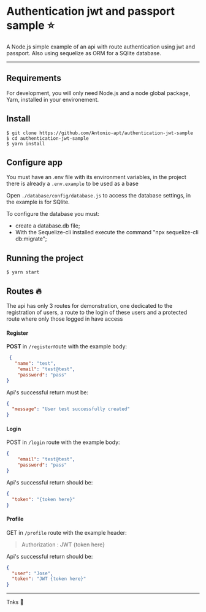 # Authentication jwt and passport sample :star:

A Node.js simple example of an api with route authentication using jwt and passport. Also using sequelize as ORM for a SQlite database.

---
## Requirements

For development, you will only need Node.js and a node global package, Yarn, installed in your environement.


## Install

    $ git clone https://github.com/Antonio-apt/authentication-jwt-sample
    $ cd authentication-jwt-sample
    $ yarn install

## Configure app


You must have an .env file with its environment variables, in the project there is already a `.env.example` to be used as a base

Open `./database/config/database.js` to access the database settings, in the example is for SQlite.

To configure the database you must:

- create a database.db file;
- With the Sequelize-cli installed execute the command "npx sequelize-cli db:migrate";

## Running the project

    $ yarn start

## Routes :fire:	

The api has only 3 routes for demonstration, one dedicated to the registration of users, a route to the login of these users and a protected route where only those logged in have access

#### Register

**POST** in `/register`route with the example body:
``` json
 {
   "name": "test",
	"email": "test@test",
	"password": "pass"
}
```
Api's successful return must be:

``` json
{
  "message": "User test successfully created"
}
```

#### Login

POST in `/login` route with the example body:

``` json
{
	"email": "test@test",
	"password": "pass"
}
```

Api's successful return should be: 

``` json
{
  "token": "{token here}"
}
```

#### Profile

GET in `/profile` route with the example header:

> Authorization : JWT {token here}

Api's successful return should be:

``` json
{
  "user": "Jose",
  "token": "JWT {token here}"
}
```

---
Tnks :purple_heart:

